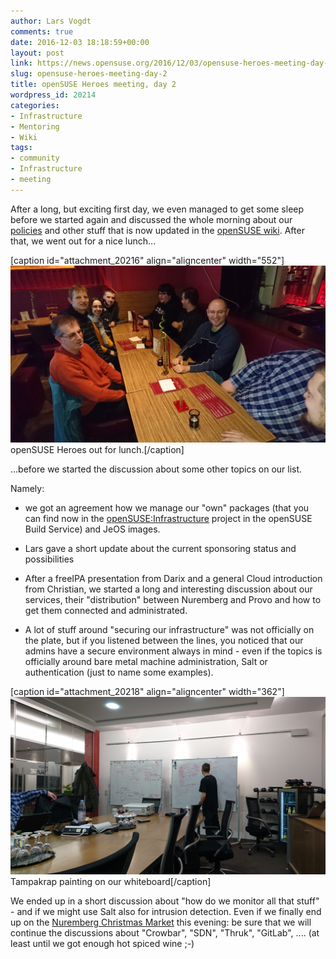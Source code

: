 ```yaml
---
author: Lars Vogdt
comments: true
date: 2016-12-03 18:18:59+00:00
layout: post
link: https://news.opensuse.org/2016/12/03/opensuse-heroes-meeting-day-2/
slug: opensuse-heroes-meeting-day-2
title: openSUSE Heroes meeting, day 2
wordpress_id: 20214
categories:
- Infrastructure
- Mentoring
- Wiki
tags:
- community
- Infrastructure
- meeting
---
```


After a long, but exciting first day, we even managed to get some sleep before we started again and discussed the whole morning about our [policies](https://en.opensuse.org/openSUSE:Infrastructure_policy) and other stuff that is now updated in the [openSUSE wiki](https://en.opensuse.org/openSUSE:Heroes). After that, we went out for a nice lunch...

[caption id="attachment_20216" align="aligncenter" width="552"][![openSUSE Heroes out for lunch.](/wp-content/uploads/2016/12/DSC_2305.jpg)](/wp-content/uploads/2016/12/DSC_2305.jpg) openSUSE Heroes out for lunch.[/caption]

...before we started the discussion about some other topics on our list.

<!-- more -->

Namely:



 	
  * we got an agreement how we manage our "own" packages (that you can find now in the [openSUSE:Infrastructure](https://build.opensuse.org/project/show/openSUSE:infrastructure) project in the openSUSE Build Service) and JeOS images.

 	
  * Lars gave a short update about the current sponsoring status and possibilities

 	
  * After a freeIPA presentation from Darix and a general Cloud introduction from Christian, we started a long and interesting discussion about our services, their "distribution" between Nuremberg and Provo and how to get them connected and administrated.

 	
  * A lot of stuff around "securing our infrastructure" was not officially on the plate, but if you listened between the lines, you noticed that our admins have a secure environment always in mind - even if the topics is officially around bare metal machine administration, Salt or authentication (just to name some examples).

[caption id="attachment_20218" align="aligncenter" width="362"][![Tampakrap painting on our whiteboard](/wp-content/uploads/2016/12/DSC_2310.jpg)](/wp-content/uploads/2016/12/DSC_2310.jpg) Tampakrap painting on our whiteboard[/caption]

We ended up in a short discussion about "how do we monitor all that stuff" - and if we might use Salt also for intrusion detection. Even if we finally end up on the [Nuremberg Christmas Market](//www.christkindlesmarkt.de/en/) this evening: be sure that we will continue the discussions about "Crowbar", "SDN", "Thruk", "GitLab", .... (at least until we got enough hot spiced wine ;-)


